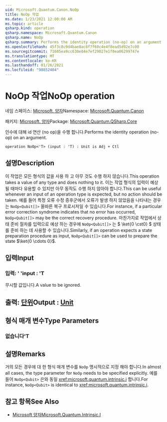 ```yaml
---
uid: Microsoft.Quantum.Canon.NoOp
title: NoOp 작업
ms.date: 1/23/2021 12:00:00 AM
ms.topic: article
qsharp.kind: operation
qsharp.namespace: Microsoft.Quantum.Canon
qsharp.name: NoOp
qsharp.summary: Performs the identity operation (no-op) on an argument.
ms.openlocfilehash: 45f3c8c9d4bae8ac8f7f60c4e4f8ead5d92e7c00
ms.sourcegitcommit: 71605ea9cc630e84e7ef29027e1f0ea06299747e
ms.translationtype: MT
ms.contentlocale: ko-KR
ms.lasthandoff: 01/26/2021
ms.locfileid: "98852404"
---
```

# <a name="noop-operation"></a><span data-ttu-id="4cf31-102">NoOp 작업</span><span class="sxs-lookup"><span data-stu-id="4cf31-102">NoOp operation</span></span>

<span data-ttu-id="4cf31-103">네임 스페이스: [Microsoft. 양자](xref:Microsoft.Quantum.Canon)</span><span class="sxs-lookup"><span data-stu-id="4cf31-103">Namespace: [Microsoft.Quantum.Canon](xref:Microsoft.Quantum.Canon)</span></span>

<span data-ttu-id="4cf31-104">패키지: [Microsoft. 양자](https://nuget.org/packages/Microsoft.Quantum.QSharp.Core)</span><span class="sxs-lookup"><span data-stu-id="4cf31-104">Package: [Microsoft.Quantum.QSharp.Core](https://nuget.org/packages/Microsoft.Quantum.QSharp.Core)</span></span>


<span data-ttu-id="4cf31-105">인수에 대해 id 연산 (no op)을 수행 합니다.</span><span class="sxs-lookup"><span data-stu-id="4cf31-105">Performs the identity operation (no-op) on an argument.</span></span>

```qsharp
operation NoOp<'T> (input : 'T) : Unit is Adj + Ctl
```


## <a name="description"></a><span data-ttu-id="4cf31-106">설명</span><span class="sxs-lookup"><span data-stu-id="4cf31-106">Description</span></span>

<span data-ttu-id="4cf31-107">이 작업은 모든 형식의 값을 사용 하 고 아무 것도 수행 하지 않습니다.</span><span class="sxs-lookup"><span data-stu-id="4cf31-107">This operation takes a value of any type and does nothing to it.</span></span>
<span data-ttu-id="4cf31-108">이는 작업 형식의 입력이 예상 될 때마다 유용할 수 있지만 아무 동작도 수행 하지 않아야 합니다.</span><span class="sxs-lookup"><span data-stu-id="4cf31-108">This can be useful whenever an input of an operation type is expected, but no action should be taken.</span></span>
<span data-ttu-id="4cf31-109">예를 들어 특정 오류 수정 증후군에서 오류가 발생 하지 않았음을 나타내는 경우는 `NoOp<Qubit[]>` 올바른 복구 프로시저일 수 있습니다.</span><span class="sxs-lookup"><span data-stu-id="4cf31-109">For instance, if a particular error correction syndrome indicates that no error has occurred, `NoOp<Qubit[]>` may be the correct recovery procedure.</span></span>
<span data-ttu-id="4cf31-110">마찬가지로 작업에서 상태 준비 절차를 입력으로 예상 하는 경우에 `NoOp<Qubit[]>` 는 $ \ket{0 \cst0} $ 상태를 준비 하는 데 사용할 수 있습니다.</span><span class="sxs-lookup"><span data-stu-id="4cf31-110">Similarly, if an operation expects a state preparation procedure as input, `NoOp<Qubit[]>` can be used to prepare the state $\ket{0 \cdots 0}$.</span></span>

## <a name="input"></a><span data-ttu-id="4cf31-111">입력</span><span class="sxs-lookup"><span data-stu-id="4cf31-111">Input</span></span>

### <a name="input--t"></a><span data-ttu-id="4cf31-112">입력: ' '</span><span class="sxs-lookup"><span data-stu-id="4cf31-112">input : 'T</span></span>

<span data-ttu-id="4cf31-113">무시할 값입니다.</span><span class="sxs-lookup"><span data-stu-id="4cf31-113">A value to be ignored.</span></span>



## <a name="output--unit"></a><span data-ttu-id="4cf31-114">출력: [단위](xref:microsoft.quantum.lang-ref.unit)</span><span class="sxs-lookup"><span data-stu-id="4cf31-114">Output : [Unit](xref:microsoft.quantum.lang-ref.unit)</span></span>



## <a name="type-parameters"></a><span data-ttu-id="4cf31-115">형식 매개 변수</span><span class="sxs-lookup"><span data-stu-id="4cf31-115">Type Parameters</span></span>

### <a name="t"></a><span data-ttu-id="4cf31-116">없습니다</span><span class="sxs-lookup"><span data-stu-id="4cf31-116">'T</span></span>



## <a name="remarks"></a><span data-ttu-id="4cf31-117">설명</span><span class="sxs-lookup"><span data-stu-id="4cf31-117">Remarks</span></span>

<span data-ttu-id="4cf31-118">거의 모든 경우에 대 한 형식 매개 변수를 `NoOp` 명시적으로 지정 해야 합니다.</span><span class="sxs-lookup"><span data-stu-id="4cf31-118">In almost all cases, the type parameter for `NoOp` needs to be specified explicitly.</span></span> <span data-ttu-id="4cf31-119">예를 들어 `NoOp<Qubit>` 은와 동일 <xref:microsoft.quantum.intrinsic.i> 합니다.</span><span class="sxs-lookup"><span data-stu-id="4cf31-119">For instance, `NoOp<Qubit>` is identical to <xref:microsoft.quantum.intrinsic.i>.</span></span>

## <a name="see-also"></a><span data-ttu-id="4cf31-120">참고 항목</span><span class="sxs-lookup"><span data-stu-id="4cf31-120">See Also</span></span>

- [<span data-ttu-id="4cf31-121">Microsoft 양자</span><span class="sxs-lookup"><span data-stu-id="4cf31-121">Microsoft.Quantum.Intrinsic.I</span></span>](xref:Microsoft.Quantum.Intrinsic.I)